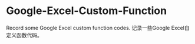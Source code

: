 # Google-Excel-Custom-Function
Record some Google Excel custom function codes. 记录一些Google Excel自定义函数代码。

